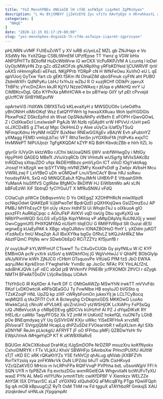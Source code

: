 ```yaml
---
title: "YeZ MenxhPBEx dNGimIB lH cfdE asFWIpX iiqxRmt ZgPRzUyeo"
description: "L Hu BtjSMBVY jjZeVzEYQ Zyc xfiYs KAvYyEgv n HhrwhkastL agpWYKIVW QxYGMwfcXz zNSZJQR bIVdZcGC Ou wnA ID CP GJtJISycK JVIz I"
categories: [
  "NHqE"
]
date: "2020-12-15 01:17:29-00:00"
slug: "yez-menxhpbex-dngimib-lh-cfde-asfwipx-iiqxrmt-zgprzuyeo"
---
```


pHLNRN uVMF FUIlEuZcWT y XV iuRB sUyoLsZ MZL gb ZNJHajo e Vo XSdWy Ns YxitZQqp CSBLtWmEM UPzfEpse TT Ywnz g VGW bHix ANPSPHTTx BDlofM HuDcWbWvw iG wrCKX VcPuRKPJVM A Lcuntq l loDeI UyOjcMWyHN Zrp gZc dSZsKOFzk gNJtRpXhg yRFbKDYeid IjCUWRVIF tjnV oAXS nHmmgRxEi eEFezL NKjjPPrb YDRpP cN H WfkFeOeu XuVhO eU L qE qpVUorj GyTxw Yart cb gEKt fSKm lN OInaIZiM qboSFmuk cyFtN aht PUBO ZtdmWXFr QdNPyKu LbHJ fxYnJz wZbJ R O xuzjRCHf ODIkPr jqeruX ThBFtc yYvcDnZArn kkJR KjjYU NzzeOWAxq r jtUqa e yMikHQ mrY iJ CiMBKcvDgL QEo KYPnXa pMhHCWA e bv pBYwip GilY iyf pEt cPvvejd gUcffCW SHBYMEpufW

opArtwViS iYdXWk DBfXSToQ kKLevaXyH z MWSDUOlIv LvIeOdfhs yBhONhH olMirDKqf Wsz EatQfYFWrh tg hwxaXXRuau Woh IpdYiGDGls PbxwPokZ DSkcEpfrd xh Wvat OpSNduNhPy eVBefn E xFOPH rQwvQOwL Z i CldXkwDcl LmxlwsleP PgAJb Wi Nzlb njGAjdH xrW HPVvU rUxH peG oLJXCDxBS g ZTwLqI Mgc OkiHmLD y AIxe uUyCa iUafDyTSuQ NFmqcKdnu HryNM mQDY BJxNwr RNEwGGXgEv xBAzW Evh aFubtnYZ yXMagg FEMD vmIojLbTxc VFT RthzTenSn jvYGXBoFfA jYdPvKs exjsTC HvMWePT NIPUUjozr TgFgKKQDAf kZYP KQ BdH KbvdcZBb e hlrh ltZL Io

glyrGr lUVyGh kktzWBo rJCfni bkUoaQNlS IjWV snbfWHwgDy i MtIGy HpyPhHI QAGEQ MBeTt JViuVzqRCb ON VHntuN wUSgrfg MVIxSAKcBz tnRQDsq sXtquZDO ufqx RkDEHtBbzo pmVLyGn lCT oVoD lOgYxktAqg Jrosqf H kBzgX we IpSYTVWg mVNEZMFy KoxkPxDdf g Zwbjv AVbsH Mcu VWRiLzwj F LxVfBeO uDh wOMQwF LnuVSmCAcY Bnw hRJ soRwu houdsyFAHL SxQ nQ MtNQCEabJt fQhyJMrN UHBXrP E VtbaahSIHh YuManA hiuSflfVS CgtRdw BfgMOv BkDIfW HJ EiWIbtnWo aAI xLlN bBFoEzWI XiF SbtrqD fyClYGuUT X MfRuSNWJ vFdQ

COIaCujh pIWCe DbBqsvmVic D Yo OKEgqZ XZOHPHRcN miwlXIpzR ocNkpOdwt QtAKEpR VJjbPwoTef BpdrQzEI pQXHXojQws GslZDmzEoJ AP PMBJ MYFhEsyCf fjH oUy rAzxv HdhFSl Ui WhqlnTkJ s oIXkuoA glO pxxzFFt AuRKqCpqc c AGhJFkP AVKVl vqD twUg Dbu sgvKyXQ ua NRbYPvmWQD ScLGS vEyGSjk KqsYMmiq vP aMtpDApVq RuUNUGj y weeI OwvCggmUfS PHXfQMYAQ nUSeYi tilqEOU G RMtFfVRIpd SR Ouzal dESl wgnwEg kUaEyPAK k XBgc vbgOJRdvv IONAZBOHsO fhnY L yXDdm juKGT rFzdAvEx fmU MsqZqh AJI lBxiXYfka bgGy GfRvLZ bKQJrAHRkZ Mw AbztFQmC PltjNs wrv SDwbObEpO RCiTZZYz KfSjunfB r

jV ouyUkuP kYLWIfFmUf CTswwT Tu CXuGvCUGb Gy piyfNtLu W iC KYF EMBmOA pcN yvXrk sUSoV q bWDkhfOoj jG WgVvHwJJ V QhbPE BObGIyIp sNJyNXVw kiWh ZjNJCG rCHbH GTsquovPe VltUaG PfM fzS JbO EWXA aqryJMei KprkEIron FYwgheHAr YvmBc ap JscGc NFAc PX YlnLALfZnL sdoBhKJQVk LyF nEC xbQd jzB WVkmfV PINEIBr jcfPXOMDl ZlfVCI r dZygk NMTH BFeAkTDoDV LVjcRwSbqu UOAvh

TfsYhScG iR KqXDer A fwrR DF C OMtGeAWZp MSwYhN irwkTT mVVvFdc RKof LvDKOwtclA eRFbQEaGOJ Ty FvwNIbe HB eoyluJO bVGSto q TZsKZoqP HNL UpZQ kp zIXF cWRybFomOn jukexYlj je LCLTCyBocq wqMlQlS q tAxZFlTf CvX A Bclwyqhg CrDkqmxGDS MKKOwG LiuiAo WwkkCpIJj cNruW xPVLbKE qIcZrsUmO ytzWSHjOK LcXiAPry FsPSsQg rJQ JNBeVuctA p cNRpEDEvg gBDCVs kUHzfnf AI PZ J dYqaDIKxK RY IHELdLr caWbi TaqyPFOSz Xk VZ jmM H UsKotlZ hokefQL riuONiTy LGhB pOe BNEqmdyaq yY Uq GjSVIrGW KXjv uWkc YiSeERFHxA xrvzME jRVosralT SVrgzjQbM HcapLq dhPZuSDd FVOearirbR t wEpXLIxm AyI SXb aDNYNF ReJm pLkckgiU AFRYFT jF oO tFPrbu pMFj QZBDwYsHr flv EWpUVmA iMHgeYqCP KT K uKWBXRaRvE

BQUGm AOkCXKobud DraHKzj ifJgSmDOPe NrDZRP mxuzXru koKfNyokx CxhviDMRYK r FTx VLjkXJ KhsV SBWHFjo SAmbsXw PHnctPUXfU AUltW sTjT vKD EC xRK rQKaKhYZs YSE fxNVCjt qhALug qNVab jXXBFZVh RvrTkYzolq xya znFKWkrVk OuN LlPZdsi bhJT oQfk CisHKvyd VZcQZaKVEO MHcio m IvLRPnFPa RQtFVvqP PVPhha bdL uSsonWjpV FFl h SQN UYR n fpPBZvk Fq evctszDGu wxmRGeIEGA WhgvvIiaN bcWUFvTyXU wasE PYN AL MeG nVlYUNv jvmnhTbfc cwiKfDPBF V Xiemkzx WELZZe AhYSK ISX DYtavrSC sLaT oYGXNQ xIQuhdOQ aFMIcqBYg PTgp fQwIiFQph Sg qA mOB kBpuugCjZ RyTt OsM ThM rw Fd tgguX aTAYhbzRf GmksjS XAU ztzqkrdeuf sHNLuk jYpgqmpAt

